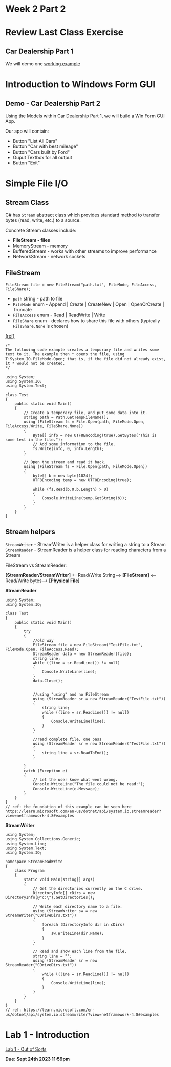 # Week 2 Part 2

# Review Last Class Exercise 

## Car Dealership Part 1
We will demo one [working example](https://github.com/tgunness/ProgrammingInDotnet/tree/main/Week2/CarDealership)

# Introduction to Windows Form GUI

## Demo - Car Dealership Part 2
Using the Models within Car Dealership Part 1, we will build a Win Form GUI App.

Our app will contain:
- Button "List All Cars"
- Button "Car with best mileage"
- Button "Cars built by Ford"
- Ouput Textbox for all output
- Button "Exit"


# Simple File I/O

## Stream Class
C# has `Stream` abstract class which provides standard method to transfer bytes (read, write, etc.) to a source. 

Concrete Stream classes include:
- **FileStream - files** 
- MemoryStream - memory
- BufferedStream - works with other streams to improve performance
- NetworkStream - network sockets

    
## FileStream

`FileStream file = new FileStream("path.txt", FileMode, FileAccess, FileShare);`
- `path` string - path to file
- `FileMode` enum - Append | Create | CreateNew | Open | OpenOrCreate | Truncate
- `FileAccess` enum - Read | ReadWrite | Write
- `FileShare` enum - declares how to share this file with others (typically `FileShare.None` is chosen)

[(ref)](https://learn.microsoft.com/en-us/dotnet/api/system.io.file.open?view=netframework-4.8#system-io-file-open(system-string-system-io-filemode-system-io-fileaccess-system-io-fileshare))

```
/*
The following code example creates a temporary file and writes some text to it. The example then * opens the file, using T:System.IO.FileMode.Open; that is, if the file did not already exist, it * would not be created.
*/

using System;
using System.IO;
using System.Text;

class Test
{
    public static void Main()
    {
        // Create a temporary file, and put some data into it.
        string path = Path.GetTempFileName();
        using (FileStream fs = File.Open(path, FileMode.Open, FileAccess.Write, FileShare.None))
        {
            Byte[] info = new UTF8Encoding(true).GetBytes("This is some text in the file.");
            // Add some information to the file.
            fs.Write(info, 0, info.Length);
        }

        // Open the stream and read it back.
        using (FileStream fs = File.Open(path, FileMode.Open))
        {
            byte[] b = new byte[1024];
            UTF8Encoding temp = new UTF8Encoding(true);

            while (fs.Read(b,0,b.Length) > 0)
            {
                Console.WriteLine(temp.GetString(b));
            }
        }
    }
}

```

## Stream helpers
`StreamWriter` - StreamWriter is a helper class for writing a string to a Stream
`StreamReader` - StreamReader is a helper class for reading characters from a Stream

FileStream vs StreamReader:

**[StreamReader/StreamWriter]** <--Read/Write String--> **[FileStream]** <--Read/Write bytes--> **[Physical File]**

**StreamReader**
```
using System;
using System.IO;

class Test
{
    public static void Main()
    {
        try
        {
            //old way
            FileStream file = new FileStream("TestFile.txt", FileMode.Open, FileAccess.Read);
            StreamReader data = new StreamReader(file);
            string line;
            while ((line = sr.ReadLine()) != null)
            {
                Console.WriteLine(line);
            }
            data.Close();

            
            //using "using" and no FileStream
            using (StreamReader sr = new StreamReader("TestFile.txt"))
            {
                string line;
                while ((line = sr.ReadLine()) != null)
                {
                    Console.WriteLine(line);
                }
            }

            //read complete file, one pass
            using (StreamReader sr = new StreamReader("TestFile.txt"))
            {
                string line = sr.ReadToEnd();
            }

        }
        catch (Exception e)
        {
            // Let the user know what went wrong.
            Console.WriteLine("The file could not be read:");
            Console.WriteLine(e.Message);
        }
    }
}
// ref: the foundation of this example can be seen here https://learn.microsoft.com/en-us/dotnet/api/system.io.streamreader?view=netframework-4.8#examples
```
**StreamWriter**

```
using System;
using System.Collections.Generic;
using System.Linq;
using System.Text;
using System.IO;

namespace StreamReadWrite
{
    class Program
    {
        static void Main(string[] args)
        {
            // Get the directories currently on the C drive.
            DirectoryInfo[] cDirs = new DirectoryInfo(@"c:\").GetDirectories();

            // Write each directory name to a file.
            using (StreamWriter sw = new StreamWriter("CDriveDirs.txt"))
            {
                foreach (DirectoryInfo dir in cDirs)
                {
                    sw.WriteLine(dir.Name);
                }
            }

            // Read and show each line from the file.
            string line = "";
            using (StreamReader sr = new StreamReader("CDriveDirs.txt"))
            {
                while ((line = sr.ReadLine()) != null)
                {
                    Console.WriteLine(line);
                }
            }
        }
    }
}
// ref: https://learn.microsoft.com/en-us/dotnet/api/system.io.streamwriter?view=netframework-4.8#examples
```


# Lab 1 - Introduction

[Lab 1 - Out of Sorts](https://mycanvas.mohawkcollege.ca/courses/92925/pages/lab-assignment-1?module_item_id=4762945)

**Due: Sept 24th 2023 11:59pm**


